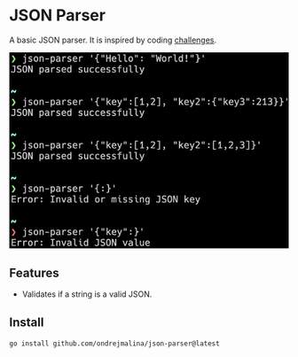 # JSON Parser
A basic JSON parser. It is inspired by coding [challenges](https://codingchallenges.fyi/challenges/challenge-json-parser).

<img title="json-parser" alt="json-parser" src="json_parser.png">

## Features
- Validates if a string is a valid JSON.

## Install
```bash
go install github.com/ondrejmalina/json-parser@latest
```


